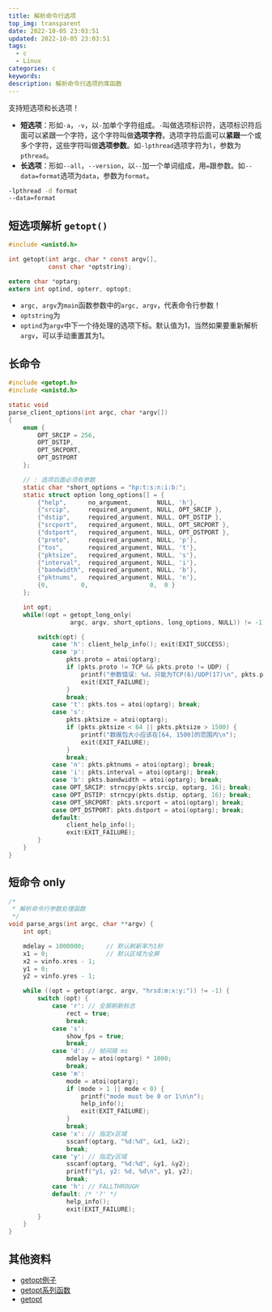 ```yaml
---
title: 解析命令行选项
top_img: transparent
date: 2022-10-05 23:03:51
updated: 2022-10-05 23:03:51
tags:
  - c
  - Linux
categories: c
keywords:
description: 解析命令行选项的库函数
---
```


支持短选项和长选项！

- **短选项**：形如`-a`，`-v`，以`-`加单个字符组成。`-`叫做选项标识符，选项标识符后面可以紧跟一个字符，这个字符叫做**选项字符**。选项字符后面可以**紧跟**一个或多个字符，这些字符叫做**选项参数**。如`-lpthread`选项字符为`l`，参数为`pthread`。
- **长选项**：形如`--all`，`--version`，以`--`加一个单词组成，用`=`跟参数。如`--data=format`选项为`data`，参数为`format`。

```bash
-lpthread -d format
--data=format
```

## 短选项解析 `getopt()`

```c
#include <unistd.h>

int getopt(int argc, char * const argv[],
           const char *optstring);

extern char *optarg;
extern int optind, opterr, optopt;
```

- `argc, argv`为`main`函数参数中的`argc, argv`，代表命令行参数！
- `optstring`为
- `optind`为`argv`中下一个待处理的选项下标。默认值为1，当然如果要重新解析`argv`，可以手动重置其为1。

## 长命令

```c
#include <getopt.h>
#include <unistd.h>

static void
parse_client_options(int argc, char *argv[])
{
    enum {
        OPT_SRCIP = 256,
        OPT_DSTIP,
        OPT_SRCPORT,
        OPT_DSTPORT
    };

    // : 选项后面必须有参数
    static char *short_options = "hp:t:s:n:i:b:";
    static struct option long_options[] = {
        {"help",      no_argument,       NULL, 'h'},
        {"srcip",     required_argument, NULL, OPT_SRCIP },
        {"dstip",     required_argument, NULL, OPT_DSTIP },
        {"srcport",   required_argument, NULL, OPT_SRCPORT },
        {"dstport",   required_argument, NULL, OPT_DSTPORT },
        {"proto",     required_argument, NULL, 'p'},
        {"tos",       required_argument, NULL, 't'},
        {"pktsize",   required_argument, NULL, 's'},
        {"interval",  required_argument, NULL, 'i'},
        {"bandwidth", required_argument, NULL, 'b'},
        {"pktnums",   required_argument, NULL, 'n'},
        {0,         0,                 0,  0 }
    };

    int opt;
    while((opt = getopt_long_only(
                 argc, argv, short_options, long_options, NULL)) != -1) {

        switch(opt) {
            case 'h': client_help_info(); exit(EXIT_SUCCESS);
            case 'p':
                pkts.proto = atoi(optarg);
                if (pkts.proto != TCP && pkts.proto != UDP) {
                    printf("参数错误: %d，只能为TCP(6)/UDP(17)\n", pkts.proto);
                    exit(EXIT_FAILURE);
                }
                break;
            case 't': pkts.tos = atoi(optarg); break;
            case 's':
                pkts.pktsize = atoi(optarg);
                if (pkts.pktsize < 64 || pkts.pktsize > 1500) {
                    printf("数据包大小应该在[64, 1500]的范围内\n");
                    exit(EXIT_FAILURE);
                }
                break;
            case 'n': pkts.pktnums = atoi(optarg); break;
            case 'i': pkts.interval = atoi(optarg); break;
            case 'b': pkts.bandwidth = atoi(optarg); break;
            case OPT_SRCIP: strncpy(pkts.srcip, optarg, 16); break;
            case OPT_DSTIP: strncpy(pkts.dstip, optarg, 16); break;
            case OPT_SRCPORT: pkts.srcport = atoi(optarg); break;
            case OPT_DSTPORT: pkts.dstport = atoi(optarg); break;
            default:
                client_help_info();
                exit(EXIT_FAILURE);
        }
    }
}
```



## 短命令 only

```c
/*
 * 解析命令行参数处理函数
 */
void parse_args(int argc, char **argv) {
    int opt;

    mdelay = 1000000;      // 默认刷新率为1秒
    x1 = 0;                // 默认区域为全屏
    x2 = vinfo.xres - 1;
    y1 = 0;
    y2 = vinfo.yres - 1;

    while ((opt = getopt(argc, argv, "hrsd:m:x:y:")) != -1) {
        switch (opt) {
            case 'r': // 全屏刷新标志
                rect = true;
                break;
            case 's':
                show_fps = true;
                break;
            case 'd': // 帧间隔 ms
                mdelay = atoi(optarg) * 1000;
                break;
            case 'm':
                mode = atoi(optarg);
                if (mode > 1 || mode < 0) {
                    printf("mode must be 0 or 1\n\n");
                    help_info();
                    exit(EXIT_FAILURE);
                }
                break;
            case 'x': // 指定x区域
                sscanf(optarg, "%d:%d", &x1, &x2);
                break;
            case 'y': // 指定y区域
                sscanf(optarg, "%d:%d", &y1, &y2);
                printf("y1, y2: %d, %d\n", y1, y2);
                break;
            case 'h': // FALLTHROUGH
            default: /* '?' */
                help_info();
                exit(EXIT_FAILURE);
        }
    }
}
```





## 其他资料

- [getopt例子](https://www.cnblogs.com/liwei0526vip/p/4873111.html)
- [getopt系列函数](https://blog.csdn.net/liao20081228/article/details/76557548)
- [getopt](https://blog.csdn.net/Mculover666/article/details/106646339)
